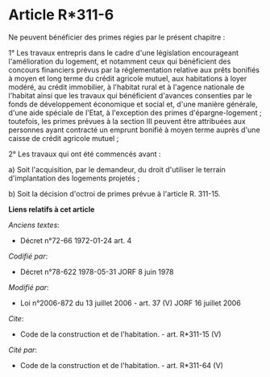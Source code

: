 # Article R*311-6

Ne peuvent bénéficier des primes régies par le présent chapitre : 

1° Les travaux entrepris dans le cadre d'une législation encourageant l'amélioration du logement, et notamment ceux qui
bénéficient des concours financiers prévus par la réglementation relative aux prêts bonifiés à moyen et long terme du crédit
agricole mutuel, aux habitations à loyer modéré, au crédit immobilier, à l'habitat rural et à l'agence nationale de l'habitat
ainsi que les travaux qui bénéficient d'avances consenties par le fonds de développement économique et social et, d'une
manière générale, d'une aide spéciale de l'Etat, à l'exception des primes d'épargne-logement ; toutefois, les primes prévues
à la section III peuvent être attribuées aux personnes ayant contracté un emprunt bonifié à moyen terme auprès d'une caisse
de crédit agricole mutuel ; 

2° Les travaux qui ont été commencés avant : 

a) Soit l'acquisition, par le demandeur, du droit d'utiliser le terrain d'implantation des logements projetés ; 

b) Soit la décision d'octroi de primes prévue à l'article R. 311-15.

**Liens relatifs à cet article**

_Anciens textes_:

  - Décret n°72-66 1972-01-24 art. 4

_Codifié par_:

  - Décret n°78-622 1978-05-31 JORF 8 juin 1978

_Modifié par_:

  - Loi n°2006-872 du 13 juillet 2006 - art. 37 (V) JORF 16 juillet 2006

_Cite_:

  - Code de la construction et de l'habitation. - art. R*311-15 (V)

_Cité par_:

  - Code de la construction et de l'habitation. - art. R*311-64 (V)
